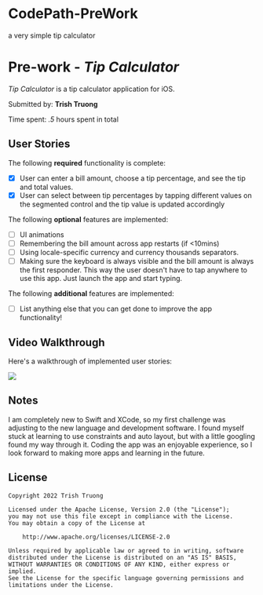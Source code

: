 # CodePath-PreWork
a very simple tip calculator
# Pre-work - *Tip Calculator*

*Tip Calculator* is a tip calculator application for iOS.

Submitted by: **Trish Truong**

Time spent: *.5* hours spent in total

## User Stories

The following **required** functionality is complete:

* [x] User can enter a bill amount, choose a tip percentage, and see the tip and total values.
* [x] User can select between tip percentages by tapping different values on the segmented control and the tip value is updated accordingly

The following **optional** features are implemented:

* [ ] UI animations
* [ ] Remembering the bill amount across app restarts (if <10mins)
* [ ] Using locale-specific currency and currency thousands separators.
* [ ] Making sure the keyboard is always visible and the bill amount is always the first responder. This way the user doesn't have to tap anywhere to use this app. Just launch the app and start typing.

The following **additional** features are implemented:

- [ ] List anything else that you can get done to improve the app functionality!

## Video Walkthrough

Here's a walkthrough of implemented user stories:

![](https://i.imgur.com/YuIKB4v.gif)

<!-- GIF created with [LiceCap](http://www.cockos.com/licecap/). -->

## Notes

I am completely new to Swift and XCode, so my first challenge was adjusting to the new language and development software. I found myself stuck at learning to use constraints and auto layout, but with a little googling found my way through it. Coding the app was an enjoyable experience, so I look forward to making more apps and learning in the future.

## License

    Copyright 2022 Trish Truong

    Licensed under the Apache License, Version 2.0 (the "License");
    you may not use this file except in compliance with the License.
    You may obtain a copy of the License at

        http://www.apache.org/licenses/LICENSE-2.0

    Unless required by applicable law or agreed to in writing, software
    distributed under the License is distributed on an "AS IS" BASIS,
    WITHOUT WARRANTIES OR CONDITIONS OF ANY KIND, either express or implied.
    See the License for the specific language governing permissions and
    limitations under the License.
